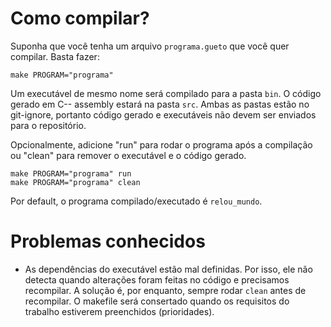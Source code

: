 # Como compilar?
Suponha que você tenha um arquivo `programa.gueto` que você quer compilar. Basta fazer: 
```
make PROGRAM="programa"
```
Um executável de mesmo nome será compilado para a pasta `bin`. O código gerado em C-- assembly estará na pasta `src`. Ambas as pastas estão no git-ignore, portanto código gerado e executáveis não devem ser enviados para o repositório.

Opcionalmente, adicione "run" para rodar o programa após a compilação ou "clean" para remover o executável e o código gerado.
```
make PROGRAM="programa" run
make PROGRAM="programa" clean
```
Por default, o programa compilado/executado é `relou_mundo`.

# Problemas conhecidos
* As dependências do executável estão mal definidas. Por isso, ele não detecta quando alterações foram feitas no código e precisamos recompilar. A solução é, por enquanto, sempre rodar `clean` antes de recompilar. O makefile será consertado quando os requisitos do trabalho estiverem preenchidos (prioridades).
